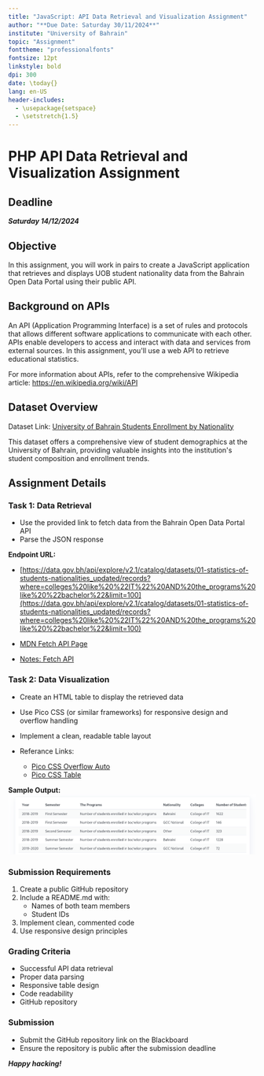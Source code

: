 ```yaml
---
title: "JavaScript: API Data Retrieval and Visualization Assignment"
author: "**Due Date: Saturday 30/11/2024**"
institute: "University of Bahrain"
topic: "Assignment"
fonttheme: "professionalfonts"
fontsize: 12pt
linkstyle: bold
dpi: 300
date: \today{}
lang: en-US
header-includes:
  - \usepackage{setspace}
  - \setstretch{1.5}
---
```

# PHP API Data Retrieval and Visualization Assignment

## Deadline
***Saturday 14/12/2024***

## Objective
In this assignment, you will work in pairs to create a JavaScript application that retrieves and displays UOB student nationality data from the Bahrain Open Data Portal using their public API.

## Background on APIs
An API (Application Programming Interface) is a set of rules and protocols that allows different software applications to communicate with each other. APIs enable developers to access and interact with data and services from external sources. In this assignment, you'll use a web API to retrieve educational statistics.

For more information about APIs, refer to the comprehensive Wikipedia article: https://en.wikipedia.org/wiki/API

## Dataset Overview
Dataset Link: [University of Bahrain Students Enrollment by Nationality](https://data.gov.bh/explore/dataset/01-statistics-of-students-nationalities_updated)

This dataset offers a comprehensive view of student demographics at the University of Bahrain, providing valuable insights into the institution's student composition and enrollment trends.

## Assignment Details

### Task 1: Data Retrieval
- Use the provided link to fetch data from the Bahrain Open Data Portal API
- Parse the JSON response

**Endpoint URL:**
- [https://data.gov.bh/api/explore/v2.1/catalog/datasets/01-statistics-of-students-nationalities_updated/records?where=colleges%20like%20%22IT%22%20AND%20the_programs%20like%20%22bachelor%22&limit=100](https://data.gov.bh/api/explore/v2.1/catalog/datasets/01-statistics-of-students-nationalities_updated/records?where=colleges%20like%20%22IT%22%20AND%20the_programs%20like%20%22bachelor%22&limit=100)

- [MDN Fetch API Page](https://developer.mozilla.org/en-US/docs/Web/API/Fetch_API)
- [Notes: Fetch API](https://github.com/ITCS333/notes/blob/main/md/ch7.md#javascript-fetch)

### Task 2: Data Visualization
- Create an HTML table to display the retrieved data
- Use Pico CSS (or similar frameworks) for responsive design and overflow handling
- Implement a clean, readable table layout

- Referance Links:
  - [Pico CSS Overflow Auto](https://picocss.com/docs/overflow-auto)
  - [Pico CSS Table](https://picocss.com/docs/table)

**Sample Output:**
![sample table output](../img/a2.png)

### Submission Requirements
1. Create a public GitHub repository
2. Include a README.md with:
   - Names of both team members
   - Student IDs
3. Implement clean, commented code
5. Use responsive design principles

### Grading Criteria
- Successful API data retrieval
- Proper data parsing
- Responsive table design
- Code readability
- GitHub repository

### Submission
- Submit the GitHub repository link on the Blackboard
- Ensure the repository is public after the submission deadline

***Happy hacking!***